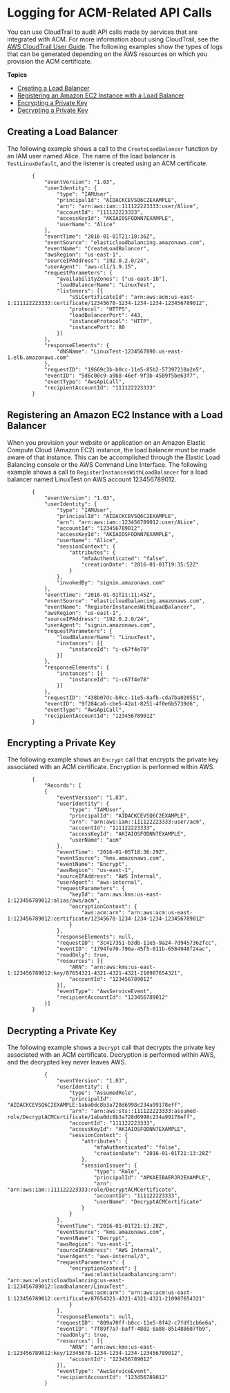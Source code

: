 # Logging for ACM\-Related API Calls<a name="ct-related"></a>

You can use CloudTrail to audit API calls made by services that are integrated with ACM\. For more information about using CloudTrail, see the [AWS CloudTrail User Guide](https://docs.aws.amazon.com/awscloudtrail/latest/userguide/cloudtrail-user-guide.html)\. The following examples show the types of logs that can be generated depending on the AWS resources on which you provision the ACM certificate\. 

**Topics**
+ [Creating a Load Balancer](#ct-related-lb)
+ [Registering an Amazon EC2 Instance with a Load Balancer](#ct-related-ec2)
+ [Encrypting a Private Key](#ct-related-encrypt)
+ [Decrypting a Private Key](#ct-related-decrypt)

## Creating a Load Balancer<a name="ct-related-lb"></a>

The following example shows a call to the `CreateLoadBalancer` function by an IAM user named Alice\. The name of the load balancer is `TestLinuxDefault`, and the listener is created using an ACM certificate\. 

```
        {
        	"eventVersion": "1.03",
        	"userIdentity": {
        		"type": "IAMUser",
        		"principalId": "AIDACKCEVSQ6C2EXAMPLE",
        		"arn": "arn:aws:iam::111122223333:user/Alice",
        		"accountId": "111122223333",
        		"accessKeyId": "AKIAIOSFODNN7EXAMPLE",
        		"userName": "Alice"
        	},
        	"eventTime": "2016-01-01T21:10:36Z",
        	"eventSource": "elasticloadbalancing.amazonaws.com",
        	"eventName": "CreateLoadBalancer",
        	"awsRegion": "us-east-1",
        	"sourceIPAddress": "192.0.2.0/24",
        	"userAgent": "aws-cli/1.9.15",
        	"requestParameters": {
        		"availabilityZones": ["us-east-1b"],
        		"loadBalancerName": "LinuxTest",
        		"listeners": [{
        			"sSLCertificateId": "arn:aws:acm:us-east-1:111122223333:certificate/12345678-1234-1234-1234-123456789012",
        			"protocol": "HTTPS",
        			"loadBalancerPort": 443,
        			"instanceProtocol": "HTTP",
        			"instancePort": 80
        		}]
        	},
        	"responseElements": {
        		"dNSName": "LinuxTest-1234567890.us-east-1.elb.amazonaws.com"
        	},
        	"requestID": "19669c3b-b0cc-11e5-85b2-57397210a2e5",
        	"eventID": "5d6c00c9-a9b8-46ef-9f3b-4589f5be63f7",
        	"eventType": "AwsApiCall",
        	"recipientAccountId": "111122223333"
        }
```

## Registering an Amazon EC2 Instance with a Load Balancer<a name="ct-related-ec2"></a>

When you provision your website or application on an Amazon Elastic Compute Cloud \(Amazon EC2\) instance, the load balancer must be made aware of that instance\. This can be accomplished through the Elastic Load Balancing console or the AWS Command Line Interface\. The following example shows a call to `RegisterInstancesWithLoadBalancer` for a load balancer named LinuxTest on AWS account 123456789012\. 

```
        {
            "eventVersion": "1.03",
            "userIdentity": {
                "type": "IAMUser",
                "principalId": "AIDACKCEVSQ6C2EXAMPLE",
                "arn": "arn:aws:iam::123456789012:user/ALice",
                "accountId": "123456789012",
                "accessKeyId": "AKIAIOSFODNN7EXAMPLE",
                "userName": "Alice",
                "sessionContext": {
                    "attributes": {
                        "mfaAuthenticated": "false",
                        "creationDate": "2016-01-01T19:35:52Z"
                    }
                },
                "invokedBy": "signin.amazonaws.com"
            },
            "eventTime": "2016-01-01T21:11:45Z",
            "eventSource": "elasticloadbalancing.amazonaws.com",
            "eventName": "RegisterInstancesWithLoadBalancer",
            "awsRegion": "us-east-1",
            "sourceIPAddress": "192.0.2.0/24",
            "userAgent": "signin.amazonaws.com",
            "requestParameters": {
                "loadBalancerName": "LinuxTest",
                "instances": [{
                    "instanceId": "i-c67f4e78"
                }]
            },
            "responseElements": {
                "instances": [{
                    "instanceId": "i-c67f4e78"
                }]
            },
            "requestID": "438b07dc-b0cc-11e5-8afb-cda7ba020551",
            "eventID": "9f284ca6-cbe5-42a1-8251-4f0e6b5739d6",
            "eventType": "AwsApiCall",
            "recipientAccountId": "123456789012"
        }
```

## Encrypting a Private Key<a name="ct-related-encrypt"></a>

The following example shows an `Encrypt` call that encrypts the private key associated with an ACM certificate\. Encryption is performed within AWS\. 

```
        {
            "Records": [
            {
                "eventVersion": "1.03",
                "userIdentity": {
                    "type": "IAMUser",
                    "principalId": "AIDACKCEVSQ6C2EXAMPLE",
                    "arn": "arn:aws:iam::111122223333:user/acm",
                    "accountId": "111122223333",
                    "accessKeyId": "AKIAIOSFODNN7EXAMPLE",
                    "userName": "acm"
                },
                "eventTime": "2016-01-05T18:36:29Z",
                "eventSource": "kms.amazonaws.com",
                "eventName": "Encrypt",
                "awsRegion": "us-east-1",
                "sourceIPAddress": "AWS Internal",
                "userAgent": "aws-internal",
                "requestParameters": {
                    "keyId": "arn:aws:kms:us-east-1:123456789012:alias/aws/acm",
                    "encryptionContext": {
                        "aws:acm:arn": "arn:aws:acm:us-east-1:123456789012:certificate/12345678-1234-1234-1234-123456789012"
                    }
                },
                "responseElements": null,
                "requestID": "3c417351-b3db-11e5-9a24-7d9457362fcc",
                "eventID": "1794fe70-796a-45f5-811b-6584948f24ac",
                "readOnly": true,
                "resources": [{
                    "ARN": "arn:aws:kms:us-east-1:123456789012:key/87654321-4321-4321-4321-210987654321",
                    "accountId": "123456789012"
                }],
                "eventType": "AwsServiceEvent",
                "recipientAccountId": "123456789012"
            }]
        }
```

## Decrypting a Private Key<a name="ct-related-decrypt"></a>

The following example shows a `Decrypt` call that decrypts the private key associated with an ACM certificate\. Decryption is performed within AWS, and the decrypted key never leaves AWS\. 

```
            {
                "eventVersion": "1.03",
                "userIdentity": {
                    "type": "AssumedRole",
                    "principalId": "AIDACKCEVSQ6C2EXAMPLE:1aba0dc8b3a728d6998c234a99178eff",
                    "arn": "arn:aws:sts::111122223333:assumed-role/DecryptACMCertificate/1aba0dc8b3a728d6998c234a99178eff",
                    "accountId": "111122223333",
                    "accessKeyId": "AKIAIOSFODNN7EXAMPLE",
                    "sessionContext": {
                        "attributes": {
                            "mfaAuthenticated": "false",
                            "creationDate": "2016-01-01T21:13:28Z"
                        },
                        "sessionIssuer": {
                            "type": "Role",
                            "principalId": "APKAEIBAERJR2EXAMPLE",
                            "arn": "arn:aws:iam::111122223333:role/DecryptACMCertificate",
                            "accountId": "111122223333",
                            "userName": "DecryptACMCertificate"
                        }
                    }
                },
                "eventTime": "2016-01-01T21:13:28Z",
                "eventSource": "kms.amazonaws.com",
                "eventName": "Decrypt",
                "awsRegion": "us-east-1",
                "sourceIPAddress": "AWS Internal",
                "userAgent": "aws-internal/3",
                "requestParameters": {
                    "encryptionContext": {
                        "aws:elasticloadbalancing:arn": "arn:aws:elasticloadbalancing:us-east-1:123456789012:loadbalancer/LinuxTest",
                        "aws:acm:arn": "arn:aws:acm:us-east-1:123456789012:certificate/87654321-4321-4321-4321-210987654321"
                    }
                },
                "responseElements": null,
                "requestID": "809a70ff-b0cc-11e5-8f42-c7fdf1cb6e6a",
                "eventID": "7f89f7a7-baff-4802-8a88-851488607fb9",
                "readOnly": true,
                "resources": [{
                    "ARN": "arn:aws:kms:us-east-1:123456789012:key/12345678-1234-1234-1234-123456789012",
                    "accountId": "123456789012"
                }],
                "eventType": "AwsServiceEvent",
                "recipientAccountId": "123456789012"
            }
```